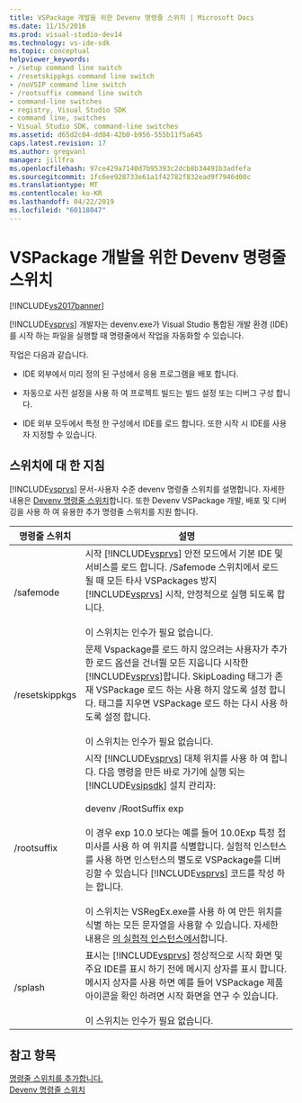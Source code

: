 ```yaml
---
title: VSPackage 개발을 위한 Devenv 명령줄 스위치 | Microsoft Docs
ms.date: 11/15/2016
ms.prod: visual-studio-dev14
ms.technology: vs-ide-sdk
ms.topic: conceptual
helpviewer_keywords:
- /setup command line switch
- /resetskippkgs command line switch
- /noVSIP command line switch
- /rootsuffix command line switch
- command-line switches
- registry, Visual Studio SDK
- command line, switches
- Visual Studio SDK, command-line switches
ms.assetid: d65d2c04-dd84-42b0-b956-555b11f5a645
caps.latest.revision: 17
ms.author: gregvanl
manager: jillfra
ms.openlocfilehash: 97ce429a7140d7b95393c2dcb8b34491b3adfefa
ms.sourcegitcommit: 1fc6ee928733e61a1f42782f832ead9f7946d00c
ms.translationtype: MT
ms.contentlocale: ko-KR
ms.lasthandoff: 04/22/2019
ms.locfileid: "60118047"
---
```

# <a name="devenv-command-line-switches-for-vspackage-development"></a>VSPackage 개발을 위한 Devenv 명령줄 스위치
[!INCLUDE[vs2017banner](../includes/vs2017banner.md)]

[!INCLUDE[vsprvs](../includes/vsprvs-md.md)] 개발자는 devenv.exe가 Visual Studio 통합된 개발 환경 (IDE)를 시작 하는 파일을 실행할 때 명령줄에서 작업을 자동화할 수 있습니다.  
  
 작업은 다음과 같습니다.  
  
- IDE 외부에서 미리 정의 된 구성에서 응용 프로그램을 배포 합니다.  
  
- 자동으로 사전 설정을 사용 하 여 프로젝트 빌드는 빌드 설정 또는 디버그 구성 합니다.  
  
- IDE 외부 모두에서 특정 한 구성에서 IDE를 로드 합니다. 또한 시작 시 IDE를 사용자 지정할 수 있습니다.  
  
## <a name="guidelines-for-switches"></a>스위치에 대 한 지침  
 [!INCLUDE[vsprvs](../includes/vsprvs-md.md)] 문서-사용자 수준 devenv 명령줄 스위치를 설명합니다. 자세한 내용은 [Devenv 명령줄 스위치](../ide/reference/devenv-command-line-switches.md)합니다. 또한 Devenv VSPackage 개발, 배포 및 디버깅을 사용 하 여 유용한 추가 명령줄 스위치를 지원 합니다.  
  
|명령줄 스위치|설명|  
|--------------------------|-----------------|  
|/safemode|시작 [!INCLUDE[vsprvs](../includes/vsprvs-md.md)] 안전 모드에서 기본 IDE 및 서비스를 로드 합니다. /Safemode 스위치에서 로드 될 때 모든 타사 VSPackages 방지 [!INCLUDE[vsprvs](../includes/vsprvs-md.md)] 시작, 안정적으로 실행 되도록 합니다.<br /><br /> 이 스위치는 인수가 필요 없습니다.|  
|/resetskippkgs|문제 Vspackage를 로드 하지 않으려는 사용자가 추가한 로드 옵션을 건너뛸 모든 지웁니다 시작한 [!INCLUDE[vsprvs](../includes/vsprvs-md.md)]합니다. SkipLoading 태그가 존재 VSPackage 로드 하는 사용 하지 않도록 설정 합니다. 태그를 지우면 VSPackage 로드 하는 다시 사용 하도록 설정 합니다.<br /><br /> 이 스위치는 인수가 필요 없습니다.|  
|/rootsuffix|시작 [!INCLUDE[vsprvs](../includes/vsprvs-md.md)] 대체 위치를 사용 하 여 합니다. 다음 명령을 만든 바로 가기에 실행 되는 [!INCLUDE[vsipsdk](../includes/vsipsdk-md.md)] 설치 관리자:<br /><br /> devenv /RootSuffix exp<br /><br /> 이 경우 exp 10.0 보다는 예를 들어 10.0Exp 특정 접미사를 사용 하 여 위치를 식별합니다. 실험적 인스턴스를 사용 하면 인스턴스의 별도로 VSPackage를 디버깅할 수 있습니다 [!INCLUDE[vsprvs](../includes/vsprvs-md.md)] 코드를 작성 하는 합니다.<br /><br /> 이 스위치는 VSRegEx.exe를 사용 하 여 만든 위치를 식별 하는 모든 문자열을 사용할 수 있습니다. 자세한 내용은 [의 실험적 인스턴스에서](../extensibility/the-experimental-instance.md)합니다.|  
|/splash|표시는 [!INCLUDE[vsprvs](../includes/vsprvs-md.md)] 정상적으로 시작 화면 및 주요 IDE를 표시 하기 전에 메시지 상자를 표시 합니다. 메시지 상자를 사용 하면 예를 들어 VSPackage 제품 아이콘을 확인 하려면 시작 화면을 연구 수 있습니다.<br /><br /> 이 스위치는 인수가 필요 없습니다.|  
  
## <a name="see-also"></a>참고 항목  
 [명령줄 스위치를 추가합니다.](../extensibility/adding-command-line-switches.md)   
 [Devenv 명령줄 스위치](../ide/reference/devenv-command-line-switches.md)
